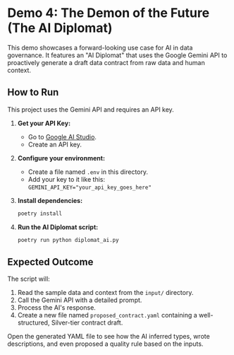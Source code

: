 # Demo 4: The Demon of the Future (The AI Diplomat)

This demo showcases a forward-looking use case for AI in data governance. It features an "AI Diplomat" that uses the Google Gemini API to proactively generate a draft data contract from raw data and human context.

## How to Run

This project uses the Gemini API and requires an API key.

1.  **Get your API Key:**
    - Go to [Google AI Studio](https://aistudio.google.com/).
    - Create an API key.

2.  **Configure your environment:**
    - Create a file named `.env` in this directory.
    - Add your key to it like this: `GEMINI_API_KEY="your_api_key_goes_here"`

3.  **Install dependencies:**
    ```bash
    poetry install
    ```

4.  **Run the AI Diplomat script:**
    ```bash
    poetry run python diplomat_ai.py
    ```

## Expected Outcome

The script will:
1.  Read the sample data and context from the `input/` directory.
2.  Call the Gemini API with a detailed prompt.
3.  Process the AI's response.
4.  Create a new file named `proposed_contract.yaml` containing a well-structured, Silver-tier contract draft.

Open the generated YAML file to see how the AI inferred types, wrote descriptions, and even proposed a quality rule based on the inputs.